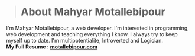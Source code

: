 ># **About Mahyar Motallebipour**
I'm Mahyar Motallebipour, a web developer.
I'm interested in programming, web development and teaching everything I know. I always try to keep myself up to date.
I'm multipotentialite, Introverted and Logician.
<br>
**My Full Resume : [motallebipour.com](http://motallebipour.com)**
